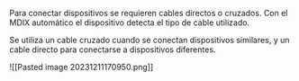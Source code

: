 Para conectar dispositivos se requieren cables directos o cruzados. Con el MDIX automático el dispositivo detecta el tipo de cable utilizado.


Se utiliza un cable cruzado cuando se conectan dispositivos similares, y un cable directo para conectarse a dispositivos diferentes.

![[Pasted image 20231211170950.png]]